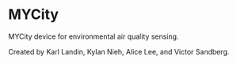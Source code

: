 MYCity
======

MYCity device for environmental air quality sensing.

Created by Karl Landin, Kylan Nieh, Alice Lee, and Victor Sandberg.

